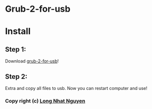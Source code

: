 # Grub-2-for-usb
# Install
## Step 1:
Download [grub-2-for-usb](https://github.com/torn4dom4n/archive/master)!
## Step 2:
Extra and copy all files to usb. Now you can restart computer and use!
### Copy right (c) [Long Nhat Nguyen](https://twitter.com/torn4dom4n)
